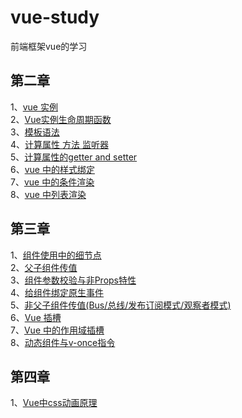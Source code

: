 # vue-study
前端框架vue的学习

## 第二章  
1、[vue 实例](https://github.com/szjzszjz/vue-study/blob/master/two/index.0.html)  
2、[Vue实例生命周期函数](https://github.com/szjzszjz/vue-study/blob/master/two/index.1.html)  
3、[模板语法](https://github.com/szjzszjz/vue-study/blob/master/two/index.2.html)  
4、[计算属性 方法 监听器](https://github.com/szjzszjz/vue-study/blob/master/two/index.3.html)  
5、[计算属性的getter and setter](https://github.com/szjzszjz/vue-study/blob/master/two/index.4.html)  
6、[vue 中的样式绑定](https://github.com/szjzszjz/vue-study/blob/master/two/index.5.html)  
7、[vue 中的条件渲染](https://github.com/szjzszjz/vue-study/blob/master/two/index.7.html)  
8、[vue 中列表渲染](https://github.com/szjzszjz/vue-study/blob/master/two/index.8.html)  
## 第三章  
1、[组件使用中的细节点](https://github.com/szjzszjz/vue-study/blob/master/three/index.0.html)  
2、[父子组件传值](https://github.com/szjzszjz/vue-study/blob/master/three/index.1.htm)  
3、[组件参数校验与非Props特性](https://github.com/szjzszjz/vue-study/blob/master/three/index.2.htm)  
4、[给组件绑定原生事件](https://github.com/szjzszjz/vue-study/blob/master/three/index.3.htm)  
5、[非父子组件传值(Bus/总线/发布订阅模式/观察者模式)](https://github.com/szjzszjz/vue-study/blob/master/three/index.4.htm)  
6、[Vue 插槽](https://github.com/szjzszjz/vue-study/blob/master/three/index.5.htm)  
7、[Vue 中的作用域插槽](https://github.com/szjzszjz/vue-study/blob/master/three/index.6.htm)  
8、[动态组件与v-once指令](https://github.com/szjzszjz/vue-study/blob/master/three/index.7.htm)  
## 第四章  
1、[Vue中css动画原理](https://github.com/szjzszjz/vue-study/blob/master/four/index.0.htm)  
